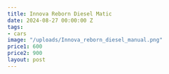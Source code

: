 ```yaml
---
title: Innova Reborn Diesel Matic
date: 2024-08-27 00:00:00 Z
tags:
- cars
image: "/uploads/Innova_reborn_diesel_manual.png"
price1: 600
price2: 900
layout: post
---
```


